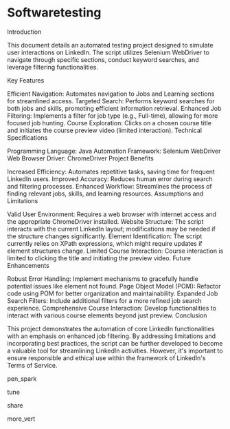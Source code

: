 # Softwaretesting
Introduction

This document details an automated testing project designed to simulate user interactions on LinkedIn. The script utilizes Selenium WebDriver to navigate through specific sections, conduct keyword searches, and leverage filtering functionalities.

Key Features

Efficient Navigation: Automates navigation to Jobs and Learning sections for streamlined access.
Targeted Search: Performs keyword searches for both jobs and skills, promoting efficient information retrieval.
Enhanced Job Filtering: Implements a filter for job type (e.g., Full-time), allowing for more focused job hunting.
Course Exploration: Clicks on a chosen course title and initiates the course preview video (limited interaction).
Technical Specifications

Programming Language: Java
Automation Framework: Selenium WebDriver
Web Browser Driver: ChromeDriver
Project Benefits

Increased Efficiency: Automates repetitive tasks, saving time for frequent LinkedIn users.
Improved Accuracy: Reduces human error during search and filtering processes.
Enhanced Workflow: Streamlines the process of finding relevant jobs, skills, and learning resources.
Assumptions and Limitations

Valid User Environment: Requires a web browser with internet access and the appropriate ChromeDriver installed.
Website Structure: The script interacts with the current LinkedIn layout; modifications may be needed if the structure changes significantly.
Element Identification: The script currently relies on XPath expressions, which might require updates if element structures change.
Limited Course Interaction: Course interaction is limited to clicking the title and initiating the preview video.
Future Enhancements

Robust Error Handling: Implement mechanisms to gracefully handle potential issues like element not found.
Page Object Model (POM): Refactor code using POM for better organization and maintainability.
Expanded Job Search Filters: Include additional filters for a more refined job search experience.
Comprehensive Course Interaction: Develop functionalities to interact with various course elements beyond just preview.
Conclusion

This project demonstrates the automation of core LinkedIn functionalities with an emphasis on enhanced job filtering. By addressing limitations and incorporating best practices, the script can be further developed to become a valuable tool for streamlining LinkedIn activities. However, it's important to ensure responsible and ethical use within the framework of LinkedIn's Terms of Service.

pen_spark




tune

share


more_vert
